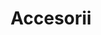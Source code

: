 ---
title: "Accesorii"
image: "/accesorii.svg"
category: Accesorii
layout: category
tag: "De purtat"
---
